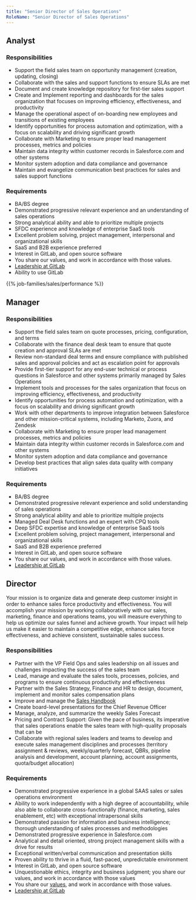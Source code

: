 ```yaml
---
title: "Senior Director of Sales Operations"
RoleName: "Senior Director of Sales Operations"
---
```


## Analyst

### Responsibilities

- Support the field sales team on opportunity management (creation, updating, closing)
- Collaborate with the sales and support functions to ensure SLAs are met
- Document and create knowledge repository for first-tier sales support
- Create and Implement reporting and dashboards for the sales organization that focuses on improving efficiency, effectiveness, and productivity
- Manage the operational aspect of on-boarding new employees and transitions of existing employees
- Identify opportunities for process automation and optimization, with a focus on scalability and driving significant growth
- Collaborate with Marketing to ensure proper lead management processes, metrics and policies
- Maintain data integrity within customer records in Salesforce.com and other systems
- Monitor system adoption and data compliance and governance
- Maintain and evangelize communication best practices for sales and sales support functions

### Requirements

- BA/BS degree
- Demonstrated progressive relevant experience and an understanding of sales operations
- Strong analytical ability and able to prioritize multiple projects
- SFDC experience and knowledge of enterprise SaaS tools
- Excellent problem solving, project management, interpersonal and organizational skills
- SaaS and B2B experience preferred
- Interest in GitLab, and open source software
- You share our values, and work in accordance with those values.
- [Leadership at GitLab](https://about.gitlab.com/company/team/structure/#management-group)
- Ability to use GitLab

{{% job-families/sales/performance %}}

## Manager

### Responsibilities

- Support the field sales team on quote processes, pricing, configuration, and terms
- Collaborate with the finance deal desk team to ensure that quote creation and approval SLAs are met
- Review non-standard deal terms and ensure compliance with published sales and approval policies and act as escalation point for approvals
- Provide first-tier support for any end-user technical or process questions in Salesforce and other systems primarily managed by Sales Operations
- Implement tools and processes for the sales organization that focus on improving efficiency, effectiveness, and productivity
- Identify opportunities for process automation and optimization, with a focus on scalability and driving significant growth
- Work with other departments to improve integration between Salesforce and other mission-critical systems, including Marketo, Zuora, and Zendesk
- Collaborate with Marketing to ensure proper lead management processes, metrics and policies
- Maintain data integrity within customer records in Salesforce.com and other systems
- Monitor system adoption and data compliance and governance
- Develop best practices that align sales data quality with company initiatives

### Requirements

- BA/BS degree
- Demonstrated progressive relevant experience and solid understanding of sales operations
- Strong analytical ability and able to prioritize multiple projects
- Managed Deal Desk functions and an expert with CPQ tools
- Deep SFDC expertise and knowledge of enterprise SaaS tools
- Excellent problem solving, project management, interpersonal and organizational skills
- SaaS and B2B experience preferred
- Interest in GitLab, and open source software
- You share our values, and work in accordance with those values.
- [Leadership at GitLab](https://about.gitlab.com/company/team/structure/#management-group)

## Director

Your mission is to organize data and generate deep customer insight in order to enhance sales force productivity and effectiveness. You will accomplish your mission by working collaboratively with our sales, marketing, finance and operations teams, you will measure everything to help us optimize our sales funnel and achieve growth. Your impact will help us make it easier to maintain a competitive edge, enhance sales force effectiveness, and achieve consistent, sustainable sales success.

### Responsibilities

- Partner with the VP Field Ops and sales leadership on all issues and challenges impacting the success of the sales team
- Lead, manage and evaluate the sales tools, processes, policies, and programs to ensure continuous productivity and effectiveness
- Partner with the Sales Strategy, Finance and HR to design, document, implement and monitor sales compensation plans
- Improve and manage the [Sales Handbook](/handbook/sales/)
- Create board-level presentations for the Chief Revenue Officer
- Manage, analyze, and summarize the weekly Sales Forecast
- Pricing and Contract Support: Given the pace of business, its imperative that sales operations enable the sales team with high-quality proposals that can be
- Collaborate with regional sales leaders and teams to develop and execute sales management disciplines and processes (territory assignment & reviews, weekly/quarterly forecast, QBRs, pipeline analysis and development, account planning, account assignments, quota/budget allocation)

### Requirements

- Demonstrated progressive experience in a global SAAS sales or sales operations environment
- Ability to work independently with a high degree of accountability, while also able to collaborate cross-functionally (finance, marketing, sales enablement, etc) with exceptional intrapersonal skills
- Demonstrated passion for information and business intelligence; thorough understanding of sales processes and methodologies
- Demonstrated progressive experience in Salesforce.com
- Analytical and detail oriented, strong project management skills with a drive for results
- Exceptional written/verbal communication and presentation skills
- Proven ability to thrive in a fluid, fast-paced, unpredictable environment
- Interest in GitLab, and open source software
- Unquestionable ethics, integrity and business judgment; you share our values, and work in accordance with those values
- You share our [values](/handbook/values/), and work in accordance with those values.
- [Leadership at GitLab](https://about.gitlab.com/company/team/structure/#director-group)
